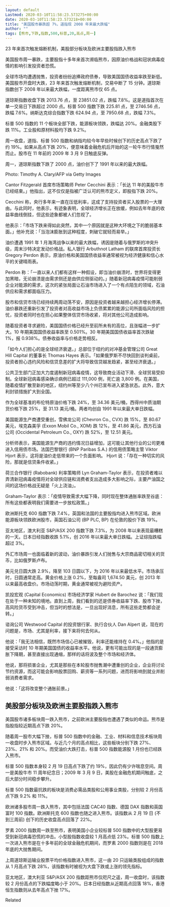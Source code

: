 ```yaml
---
layout: default
Lastmod: 2020-03-10T11:58:23.573275+00:00
date: 2020-03-10T11:58:23.573218+00:00
title: "美国股市暴跌超 7%，道指现 2008 年来最大跌幅"
author: ""
tags: [熊市,下跌,指数,500,标普,20,高点,周一]
---
```


23 年来首次触发熔断机制，美股部分板块及欧洲主要股指跌入熊市

美国股市周一暴跌，主要股指十多年来首次濒临熊市，因原油价格战和冠状病毒疫情的影响引发投资者恐慌。

全球市场均遭遇抛售，投资者纷纷追捧政府债券，导致美国国债收益率跌至新低。美国股市开盘时大跌，23 年来首次触发熔断机制，交易中断了 15 分钟。道琼斯指数创下 2008 年以来最大跌幅，一度距离熊市仅 65 点。

道琼斯指数收盘下跌 2013.76 点，至 23851.02 点，跌幅 7.8%。这是道指首次在单一交易日下跌超过 2000 点。标普 500 指数下跌 225.81 点，至 2746.56 点，跌幅 7.6%。纳斯达克综合指数下跌 624.94 点，至 7950.68 点，跌幅 7.3%。

标普 500 指数的 11 个板块全部下跌，能源板块领跌，跌幅达 20%。金融类股下跌 11%。工业股和原材料股均下跌 9.2%。

周一收盘，道指、标普 500 指数和纳指均较今年早些时候创下的历史高点下跌了约 19%。如果从高点下跌 20%，便意味着金融危机后开始的这一轮牛市行情戛然而止。股市在 11 年前的 2009 年 3 月 9 日触底反弹。

周一，道琼斯指数下跌了 2000 点，油价创下了 1991 年以来的最大跌幅。

Photo: Timothy A. Clary/AFP via Getty Images

Cantor Fitzgerald 首席市场策略师 Peter Cecchini 表示：「长达 11 年的美股牛市已经结束。」他指出，这不仅仅是指被广泛认可的熊市定义，即股指下跌 20%。

Cecchini 称，央行多年来一直在压低利率，这成了支持投资者买入股票的一大理由。与此同时，他表示，有迹象表明，全球经济增长正在放缓，例如去年年底的收益率曲线倒挂，但这些迹象都被人们忽视了。

他表示：「市场下跌来得如此突然，其中一个原因就是这种大环境之下的脆弱基本面。」他补充说：「当泡沫膨胀到这种程度，刺破它就轻而易举。」

油价遭遇 1991 年 1 月海湾战争以来的最大跌幅，诱因是随着与俄罗斯的冲突升级，周末沙特决定发动价格战。私人银行 Arbuthnot Latham 的联席首席投资长 Gregory Perdon 表示，原油价格和美国国债收益率通常被视为经济健康和信心水平的关键晴雨表。

Perdon 称：「一直以来人们都有这样一种假设，即当油价崩溃时，世界将变得更加黑暗，无论崩溃是由需求侧还是由供应侧驱动的。」随着新冠病毒疫情可能削弱企业对能源的需求，这次的紧张局面让石油市场进入了一个有点陌生的领域，石油供应和需求都面临压力。

股市和信贷市场已经持续两周动荡不安，原因是投资者越来越担心经济增长停滞。油价暴跌还重新引发了投资者对高收益市场上负债累累的能源公司所面临风险的担忧，投资者同时也在担心如果整体信贷市场收紧，将对其他公司造成影响。

随着投资者寻求避险，美国国债价格已经升至前所未有的高位，且涨幅进一步扩大。10 年期美国国债收益率跌至 0.501%。30 年期美国国债收益率首次跌破 1%，报 0.938%。债券收益率与价格走势相反。

「如今人们担心的是全球经济衰退，」总部位于纽约的对冲基金管理公司 Great Hill Capital 的董事长 Thomas Hayes 表示。「如果俄罗斯不尽快回到谈判桌前，投资者担心违约风险和信贷息差的扩大将导致信贷越发趋紧，甚至经济衰退。」

公共卫生部门正加大力度遏制新冠病毒疫情，这导致商业活动下滑、全球贸易受抑制。全球新冠病毒感染确诊病例已超过 111,000 例，死亡逾 3,800 例。在美国，随着疫情扩散至新的地区，纽约州等至少八个州已宣布进入紧急状态。此外，意大利封锁措施扩大到全国。

作为全球基准的布伦特原油价格下跌 24%，至 34.36 美元/桶，西得州中质油期货价格下跌 25%，至 31.13 美元/桶。两者均创自 1991 年以来最大单日跌幅。

美国能源生产商遭受重创，雪佛龙公司 (Chevron Co., CVX) 跌 15%，至 80.67 美元，埃克森美孚 (Exxon Mobil Co., XOM) 跌 12%，至 41.86 美元，西方石油公司 (Occidental Petroleum Co., OXY) 跌 52%，至 12.51 美元。

分析师表示，美国能源生产商的违约情况日益增加，这可能让其他行业的公司更难进入信用债市场。法国巴黎银行 (BNP Paribas S.A.) 的信用债策略主管 Viktor Hjort 表示，这将是油价走低带来的一个负面影响。 Hjort 说：「存在一种切实的风险，那就是信贷条件收紧。」

荷兰合作银行 (Rabobank) 利率策略师 Lyn Graham-Taylor 表示，在投资者难以弄清新冠病毒疫情将对全球供应链和消费者支出造成多大影响之际，主要产油国之间的这场价格战无疑是「火上浇油」。

Graham-Taylor 表示：「疫情导致需求大幅下降，同时现在整体通胀率跌至谷底：所有这些都表明我们需要进一步放松政策。」

欧洲斯托克 600 指数下跌 7.4%，英国和法国的主要股指均进入熊市区域。欧洲能源板块领跌欧洲股市，英国石油公司 (BP PLC, BP) 在伦敦的股价下跌 19%。

亚太地区，澳大利亚 S&P/ASX 200 指数下跌 7.3%，为 2008 年以来表现最糟糕的一天。日本日经指数收跌 5.1%，创 2016 年以来最大单日跌幅。上证综指跌幅超过 3%。

外汇市场周一也面临着新的波动，油价暴跌引发人们抛售与大宗商品密切相关的货币，比如俄罗斯卢布。

美元兑日圆大跌 2.9%，降至 103 日圆以下，为 2016 年以来最低水平。市场承压时，日圆通常走高。黄金价格上涨 0.2%，至每盎司 1,674.50 美元，创 2013 年以来最高收盘价。市场动荡时期，黄金通常被视为避险资产。

凯投宏观 (Capital Economics) 市场经济学家 Hubert de Barochez 说：「我们现在处于一种未知的境地。直到上周，我们看到的还是债券收益率下跌、股市下挫，高风险货币受到冲击，但当时的想法是，一旦出现好消息，所有这些走势都会逆转。」

谘询公司 Westwood Capital 的投资银行家、执行合伙人 Dan Alpert 说，现在的问题是，市场、尤其是利率，接下来将何去何从。

他说：「我无法相信，既然市场信心已被摧毁，利率还能维持在 0.4%。」他指的是接受采访时 10 年期美国国债的收益率水平。他说，更有可能出现的是一段通货膨胀下降期，甚至直接出现通缩，那样的话将波及整个市场和经济体。

他说，那将损害企业，尤其是那些在本轮股市抛售潮中遭重创的企业，企业将讨论节约资源，而这可能会影响股票回购、薪资等一系列问题，进而将影响到就业并削弱消费者需求。

他说：「这将改变整个通胀前景。」

美股部分板块及欧洲主要股指跌入熊市
-----------------

美国股市诸多板块周一跌入熊市，之前欧洲主要股指也遭遇了类似的命运。熊市是指股指较近期高点下跌 20%。

随着周一股市大幅下挫，标普 500 指数中的金融、工业、材料和信息技术板块周一收盘时步入熊市区域。与近几个月的高点相比，这些板块分别下跌 27%、23%、21% 和 20%。而受油价大跌打击，标普 500 指数能源股 1 月份也已经跌入熊市。

标普 500 指数本身较 2 月 19 日高点下跌了约 19%，因此仍有少许喘息空间。周一是美股牛市 11 周年纪念日；2009 年 3 月 9 日，美股在金融危机期间触底，之后大部分时间稳步攀升。

标普 500 指数最抗跌的板块是消费必需品类股和公用事业类股，分别较 2 月份高点下跌 9.2% 和 11%。

欧洲诸多股市周一跌入熊市，其中包括法国 CAC40 指数、德国 DAX 指数和英国富时 100 指数。欧洲斯托克 600 指数也随之进入熊市。该指数从 2 月 19 日 (不到三周前) 创下的历史收盘高点回落了 22%。

罗素 2000 指数周一跌至熊市，表明美国小企业较标普 500 指数中的大型股更易受到新冠病毒恐慌的冲击。小型股指数收盘较 1 月高点低 23%。标普 500 指数上一次进入熊市是在十多年前的全球金融危机期间，而罗素 2000 指数则是在 2018 年底的大抛售期间。

上周道琼斯运输业股票平均价格指数进入熊市，这一由 20 只运输类股组成的指数从 1 月高点下跌 28%，该指数有时被视为大盘下跌或上涨的领先指标。

亚太地区，澳大利亚 S&P/ASX 200 指数距熊市仅咫尺之遥，周一收盘时，该指数较 2 月份高点的下跌幅度略小于 20%。日本日经指数从近期高点回落 18%，香港恒生指数则从去年高点下挫 17%。

Related

